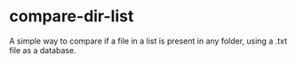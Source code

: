 # compare-dir-list
A simple way to compare if a file in a list is present in any folder, using a .txt file as a database.
